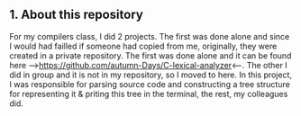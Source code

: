 ## 1. About this repository

For my compilers class, I did 2 projects. The first was done alone and since I would had failled if someone had copied from me, originally, they were created in a private
repository. The first was done alone and it can be found here -->https://github.com/autumn-Days/C-lexical-analyzer<--. The other I did in group and it is not in my repository,
so I moved to here. In this project, I was responsible for parsing source code and constructing a tree structure for representing it & priting this tree in the terminal, the rest, my colleagues
did. 
